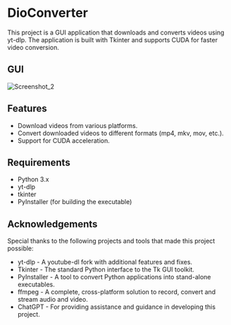 # DioConverter

This project is a GUI application that downloads and converts videos using yt-dlp. The application is built with Tkinter and supports CUDA for faster video conversion.

## GUI


![Screenshot_2](https://github.com/renarchi/DioConverter/assets/159624970/3fbbffda-dac0-45b8-a59f-8cc9df163030)


## Features

- Download videos from various platforms.
- Convert downloaded videos to different formats (mp4, mkv, mov, etc.).
- Support for CUDA acceleration.

## Requirements

- Python 3.x
- yt-dlp
- tkinter
- PyInstaller (for building the executable)

 ## Acknowledgements
Special thanks to the following projects and tools that made this project possible:

- yt-dlp - A youtube-dl fork with additional features and fixes.
- Tkinter - The standard Python interface to the Tk GUI toolkit.
- PyInstaller - A tool to convert Python applications into stand-alone executables.
- ffmpeg - A complete, cross-platform solution to record, convert and stream audio and video.
- ChatGPT - For providing assistance and guidance in developing this project. 
